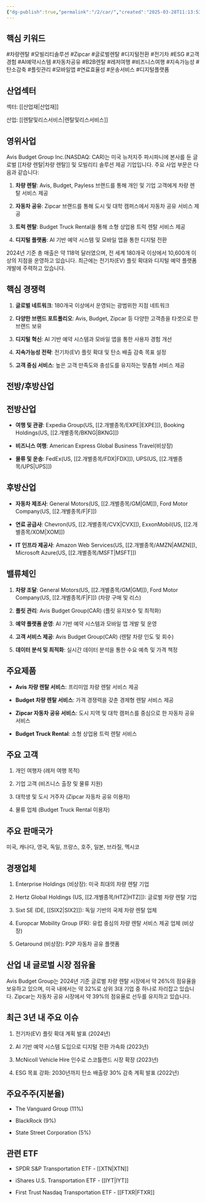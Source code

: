 ```yaml
---
{"dg-publish":true,"permalink":"/2/car/","created":"2025-03-28T11:13:53.507+09:00","updated":"2025-06-03T20:05:58.139+09:00"}
---
```


## 핵심 키워드

#차량렌탈 #모빌리티솔루션 #Zipcar #글로벌렌탈 #디지털전환 #전기차 #ESG #고객경험 #AI예약시스템 #자동차공유 #B2B렌탈 #레저여행 #비즈니스여행 #지속가능성 #탄소감축 #플릿관리 #모바일앱 #연료효율성 #운송서비스 #디지털플랫폼 

## 산업섹터

섹터: [[산업재\|산업재]]

산업: [[렌탈및리스서비스\|렌탈및리스서비스]]

## 영위사업

Avis Budget Group Inc.(NASDAQ: CAR)는 미국 뉴저지주 파시파니에 본사를 둔 글로벌 [[차량 렌탈\|차량 렌탈]] 및 모빌리티 솔루션 제공 기업입니다. 주요 사업 부문은 다음과 같습니다:

1. **차량 렌탈**: Avis, Budget, Payless 브랜드를 통해 개인 및 기업 고객에게 차량 렌탈 서비스 제공
    
2. **자동차 공유**: Zipcar 브랜드를 통해 도시 및 대학 캠퍼스에서 자동차 공유 서비스 제공
    
3. **트럭 렌탈**: Budget Truck Rental을 통해 소형 상업용 트럭 렌탈 서비스 제공
    
4. **디지털 플랫폼**: AI 기반 예약 시스템 및 모바일 앱을 통한 디지털 전환
    

2024년 기준 총 매출은 약 118억 달러였으며, 전 세계 180개국 이상에서 10,600개 이상의 지점을 운영하고 있습니다. 최근에는 전기차(EV) 플릿 확대와 디지털 예약 플랫폼 개발에 주력하고 있습니다.

## 핵심 경쟁력

1. **글로벌 네트워크**: 180개국 이상에서 운영되는 광범위한 지점 네트워크
    
2. **다양한 브랜드 포트폴리오**: Avis, Budget, Zipcar 등 다양한 고객층을 타겟으로 한 브랜드 보유
    
3. **디지털 혁신**: AI 기반 예약 시스템과 모바일 앱을 통한 사용자 경험 개선
    
4. **지속가능성 전략**: 전기차(EV) 플릿 확대 및 탄소 배출 감축 목표 설정
    
5. **고객 중심 서비스**: 높은 고객 만족도와 충성도를 유지하는 맞춤형 서비스 제공
    

## 전방/후방산업

## 전방산업

- **여행 및 관광**: Expedia Group(US, [[2.개별종목/EXPE\|EXPE]]), Booking Holdings(US, [[2.개별종목/BKNG\|BKNG]])
    
- **비즈니스 여행**: American Express Global Business Travel(비상장)
    
- **물류 및 운송**: FedEx(US, [[2.개별종목/FDX\|FDX]]), UPS(US, [[2.개별종목/UPS\|UPS]])
    

## 후방산업

- **자동차 제조사**: General Motors(US, [[2.개별종목/GM\|GM]]), Ford Motor Company(US, [[2.개별종목/F\|F]])
    
- **연료 공급사**: Chevron(US, [[2.개별종목/CVX\|CVX]]), ExxonMobil(US, [[2.개별종목/XOM\|XOM]])
    
- **IT 인프라 제공사**: Amazon Web Services(US, [[2.개별종목/AMZN\|AMZN]]), Microsoft Azure(US, [[2.개별종목/MSFT\|MSFT]])
    

## 밸류체인

1. **차량 조달**: General Motors(US, [[2.개별종목/GM\|GM]]), Ford Motor Company(US, [[2.개별종목/F\|F]]) (차량 구매 및 리스)
    
2. **플릿 관리**: Avis Budget Group(CAR) (플릿 유지보수 및 최적화)
    
3. **예약 플랫폼 운영**: AI 기반 예약 시스템과 모바일 앱 개발 및 운영
    
4. **고객 서비스 제공**: Avis Budget Group(CAR) (렌탈 차량 인도 및 회수)
    
5. **데이터 분석 및 최적화**: 실시간 데이터 분석을 통한 수요 예측 및 가격 책정
    

## 주요제품

- **Avis 차량 렌탈 서비스**: 프리미엄 차량 렌탈 서비스 제공
    
- **Budget 차량 렌탈 서비스**: 가격 경쟁력을 갖춘 경제형 렌탈 서비스 제공
    
- **Zipcar 자동차 공유 서비스**: 도시 지역 및 대학 캠퍼스를 중심으로 한 자동차 공유 서비스
    
- **Budget Truck Rental**: 소형 상업용 트럭 렌탈 서비스
    

## 주요 고객

1. 개인 여행자 (레저 여행 목적)
    
2. 기업 고객 (비즈니스 출장 및 물류 지원)
    
3. 대학생 및 도시 거주자 (Zipcar 자동차 공유 이용자)
    
4. 물류 업체 (Budget Truck Rental 이용자)
    

## 주요 판매국가

미국, 캐나다, 영국, 독일, 프랑스, 호주, 일본, 브라질, 멕시코

## 경쟁업체

1. Enterprise Holdings (비상장): 미국 최대의 차량 렌탈 기업
    
2. Hertz Global Holdings (US, [[2.개별종목/HTZ\|HTZ]]): 글로벌 차량 렌탈 기업
    
3. Sixt SE (DE, [[SIX2\|SIX2]]): 독일 기반의 국제 차량 렌탈 업체
    
4. Europcar Mobility Group (FR): 유럽 중심의 차량 렌탈 서비스 제공 업체 (비상장)
    
5. Getaround (비상장): P2P 자동차 공유 플랫폼
    

## 산업 내 글로벌 시장 점유율

Avis Budget Group는 2024년 기준 글로벌 차량 렌탈 시장에서 약 26%의 점유율을 보유하고 있으며, 미국 내에서는 약 32%로 상위 3대 기업 중 하나로 자리잡고 있습니다. Zipcar는 자동차 공유 시장에서 약 39%의 점유율로 선두를 유지하고 있습니다.

## 최근 3년 내 주요 이슈

1. 전기차(EV) 플릿 확대 계획 발표 (2024년)
    
2. AI 기반 예약 시스템 도입으로 디지털 전환 가속화 (2023년)
    
3. McNicoll Vehicle Hire 인수로 스코틀랜드 시장 확장 (2023년)
    
4. ESG 목표 강화: 2030년까지 탄소 배출량 30% 감축 계획 발표 (2022년)
    

## 주요주주(지분율)

- The Vanguard Group (11%)
    
- BlackRock (9%)
    
- State Street Corporation (5%)
    

## 관련 ETF

- SPDR S&P Transportation ETF - [[XTN\|XTN]]
    
- iShares U.S. Transportation ETF - [[IYT\|IYT]]
    
- First Trust Nasdaq Transportation ETF - [[FTXR\|FTXR]]